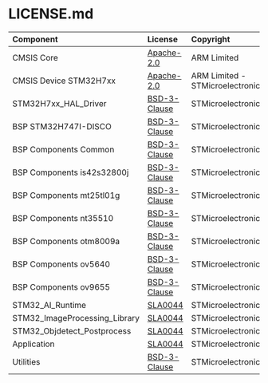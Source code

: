 # LICENSE.md

| Component                       | License              | Copyright |
|:---------                       |:-------              |:----------|
| CMSIS Core                      | [Apache-2.0](./Drivers/CMSIS/Core/LICENSE.txt)              | ARM Limited |
| CMSIS Device STM32H7xx          | [Apache-2.0](./Drivers/CMSIS/Device/ST/STM32H7xx/LICENSE.md)              | ARM Limited - STMicroelectronics    |
| STM32H7xx_HAL_Driver            | [BSD-3-Clause](./Drivers/STM32H7xx_HAL_Driver/LICENSE.md)         | STMicroelectronics |
| BSP STM32H747I-DISCO            | [BSD-3-Clause](./Drivers/BSP/STM32H747I-DISCO/LICENSE.md)         | STMicroelectronics |
| BSP Components Common           | [BSD-3-Clause](./Drivers/BSP/Components/Common/LICENSE.md)         | STMicroelectronics |
| BSP Components is42s32800j      | [BSD-3-Clause](./Drivers/BSP/Components/is42s32800j/LICENSE.md)         | STMicroelectronics |
| BSP Components mt25tl01g        | [BSD-3-Clause](./Drivers/BSP/Components/mt25tl01g/LICENSE.md)         | STMicroelectronics |
| BSP Components nt35510          | [BSD-3-Clause](./Drivers/BSP/Components/nt35510/LICENSE.md)         | STMicroelectronics |
| BSP Components otm8009a         | [BSD-3-Clause](./Drivers/BSP/Components/otm8009a/LICENSE.md)         | STMicroelectronics |
| BSP Components ov5640           | [BSD-3-Clause](./Drivers/BSP/Components/ov5640/LICENSE.md)         | STMicroelectronics |
| BSP Components ov9655           | [BSD-3-Clause](./Drivers/BSP/Components/ov9655/LICENSE.md)         | STMicroelectronics |
| STM32_AI_Runtime                | [SLA0044](./Middlewares/ST/STM32_AI_Runtime/LICENSE.md)              | STMicroelectronics |
| STM32_ImageProcessing_Library   | [SLA0044](./Middlewares/ST/STM32_ImageProcessing_Library/LICENSE.md)    | STMicroelectronics |
| STM32_Objdetect_Postprocess     | [SLA0044](./Middlewares/ST/STM32_Objdetect_Postprocess/LICENSE.md)    | STMicroelectronics |
| Application                     | [SLA0044](./Application/LICENSE.md)              | STMicroelectronics |
| Utilities                       | [BSD-3-Clause](./Utilities/LICENSE.md)         | STMicroelectronics |
